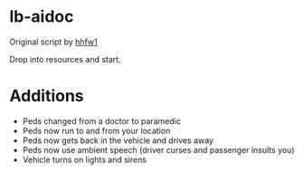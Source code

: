 # lb-aidoc

Original script by [hhfw1](https://github.com/hhfw1/hh_aidoc)

Drop into resources and start.

# Additions

* Peds changed from a doctor to paramedic
* Peds now run to and from your location
* Peds now gets back in the vehicle and drives away
* Peds now use ambient speech (driver curses and passenger insults you)
* Vehicle turns on lights and sirens

